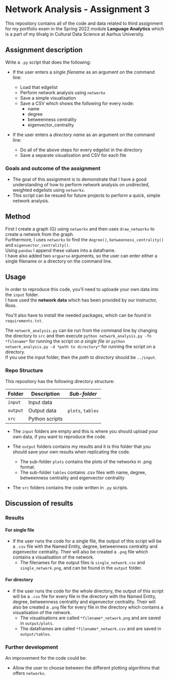 # Network Analysis - Assignment 3
This repository contains all of the code and data related to third assignment for my portfolio exam in the Spring 2022 module **Language Analytics** which is a part of my tilvalg in Cultural Data Science at Aarhus University.  


## Assignment description 
Write a ```.py``` script that does the following: 
- If the user enters a *single filename* as an argument on the command line:
  - Load that edgelist
  - Perform network analysis using ```networkx```
  - Save a simple visualisation
  - Save a CSV which shows the following for every node:
    - name
    - degree
    - betweenness centrality
    - eigenvector_centrality

- If the user enters a *directory name* as an argument on the command line:
  - Do all of the above steps for every edgelist in the directory
  - Save a separate visualisation and CSV for each file


### Goals and outcome of the assignment
- The goal of this assignment is to demonstrate that I have a good understanding of how to perform network analysis on undirected, weighted edgelists using ```networkx```. 
- This script can be resued for future projects to perform a quick, simple network analysis.

## Method
First I create a graph (G) using ```networkx``` and then uses ```draw_networkx``` to create a network from the graph.  
Furthermore, I uses ```networkx``` to find the ```degree()```, ```betweenness_centrality()``` and ```eigenvector_centrality()```.  
Using ```pandas``` I append these values into a dataframe.  
I have also added two ```argparse``` arguments, so the user can enter either a single filename or a directory on the command line.   

## Usage
In order to reproduce this code, you'll need to uploade your own data into the ```input``` folder.   
I have used the **network data** which has been provided by our instructor, Ross.     

You'll also have to install the needed packages, which can be found in ```requirements.txt```. 

The ```network_analysis.py``` can be run from the command line by changing the directory to ```src``` and then execute  ```python network_analysis.py -fn *filename*``` for running the script on *a single file* or ```python network_analysis.py -d *path to directory*``` for running the script on a directory.   
If you use the input folder, then the *path to directory* should be  ```../input```.

### Repo Structure  
This repository has the following directory structure:  

| **Folder** | **Description** | *Sub-folder* |
| ----------- | ----------- | ----------- |
| ```input``` | Input data |  |
| ```output``` | Output data | ```plots```, ```tables``` |
| ```src``` | Python scripts | |


- The ```input``` folders are empty and this is where you should upload your own data, if you want to reproduce the code.

- The ```output``` folders contains my results and it is this folder that you should save your own results when replicating the code. 
  - The sub-folder ```plots``` contains the plots of the networks in .png format.
  - The sub-folder ```tables``` contains .csv files with name, degree, betweenness centrality and eigenvector centrality

- The ```src``` folders contains the code written in ```.py``` scripts. 

## Discussion of results 
### Results
#### For single file
- If the user runs the code for a single file, the output of this script will be a ```.csv``` file with the Named Entity, degree, betweenness centrality and eigenvector centrality. Their will also be created a ```.png``` file which contains a visualisation of the network.
  - The filenames for the output files is ```single_network.csv``` and ```single_network.png```, and can be found in the ```output``` folder.

#### For directory
- If the user runs the code for the whole directory, the output of this script will be a ```.csv``` file for every file in the directory with the Named Entity, degree, betweenness centrality and eigenvector centrality. Their will also be created a ```.png``` file for every file in the directory which contains a visualisation of the network.
  - The visualisations are called ```*filename*_network.png``` and are saved in ```output/plots```.  
  - The dataframes are called ```*filename*_network.csv``` and are saved in ```output/tables```. 
   
### Further development 
An improvement for the code could be:
- Allow the user to choose between the different plotting algorithms that offers ```networkx```.
